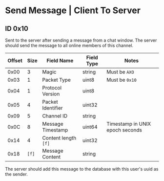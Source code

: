 # Send Message | Client To Server

## ID 0x10

Sent to the server after sending a message from a chat window. The server should send the message to all online members of this channel.

<table>
    <thead>
        <tr>
            <th>Offset</th>
            <th>Size</th>
            <th>Field Name</th>
            <th>Field Type</th>
            <th>Notes</th>
        </tr>
    </thead>
    <tbody>
    <tr>
        <td>0x00</td>
        <td>3</td>
        <td>Magic</td>
        <td>string</td>
        <td>Must be <code>AXO</code></td>
    </tr>
        <tr>
        <td>0x03</td>
        <td>1</td>
        <td>Packet Type</td>
        <td>uint8</td>
        <td>Must be <code>0x10</code></td>
    </tr>
    <tr>
        <td>0x04</td>
        <td>1</td>
        <td>Protocol Version</td>
        <td>uint8</td>
        <td></td>
    </tr>
    <tr>
        <td>0x05</td>
        <td>4</td>
        <td>Packet Identifier</td>
        <td>uint32</td>
        <td></td>
    </tr>
    <tr>
        <td>0x09</td>
        <td>5</td>
        <td>Channel ID</td>
        <td>string</td>
        <td></td>
    </tr>
    <tr>
        <td>0x0C</td>
        <td>8</td>
        <td>Message Timestamp</td>
        <td>uint64</td>
        <td>Timestamp in UNIX epoch seconds</td>
    </tr>
    <tr>
        <td>0x14</td>
        <td>4</td>
        <td>Content length <code>[f]</code></td>
        <td>uint32</td>
        <td></td>
    </tr>
    <tr>
        <td>0x18</td>
        <td><code>[f]</code></td>
        <td>Message Content</td>
        <td>string</td>
        <td></td>
    </tr>
    </tbody>
</table>

The server should add this message to the database with this user's uuid as the sender.

